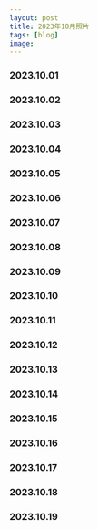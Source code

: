 ```yaml
---
layout: post
title: 2023年10月照片
tags: [blog]
image:
---
```


### 2023.10.01

<ul id="image-2023-10-01" class="image-gallery"></ul>

### 2023.10.02

<ul id="image-2023-10-02" class="image-gallery"></ul>

### 2023.10.03

<ul id="image-2023-10-03" class="image-gallery"></ul>

### 2023.10.04

<ul id="image-2023-10-04" class="image-gallery"></ul>

### 2023.10.05

<ul id="image-2023-10-05" class="image-gallery"></ul>

### 2023.10.06

<ul id="image-2023-10-06" class="image-gallery"></ul>

### 2023.10.07

<ul id="image-2023-10-07" class="image-gallery"></ul>

### 2023.10.08

<ul id="image-2023-10-08" class="image-gallery"></ul>

### 2023.10.09

<ul id="image-2023-10-09" class="image-gallery"></ul>

### 2023.10.10

<ul id="image-2023-10-10" class="image-gallery"></ul>

### 2023.10.11

<ul id="image-2023-10-11" class="image-gallery"></ul>

### 2023.10.12

<ul id="image-2023-10-12" class="image-gallery"></ul>

### 2023.10.13

<ul id="image-2023-10-13" class="image-gallery"></ul>

### 2023.10.14

<ul id="image-2023-10-14" class="image-gallery"></ul>

### 2023.10.15

<ul id="image-2023-10-15" class="image-gallery"></ul>

### 2023.10.16

<ul id="image-2023-10-16" class="image-gallery"></ul>

### 2023.10.17

<ul id="image-2023-10-17" class="image-gallery"></ul>

### 2023.10.18

<ul id="image-2023-10-18" class="image-gallery"></ul>

### 2023.10.19

<ul id="image-2023-10-19" class="image-gallery"></ul>
